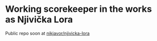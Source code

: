 # Working scorekeeper in the works as Njivička Lora

Public repo soon at [nikjavor/njivicka-lora](https://github.com/nikjavor/njivicka-lora)
